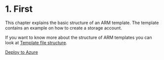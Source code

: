 # 1. First
This chapter explains the basic structure of an ARM template. The template contains an example on how to create a storage account.

If you want to know more about the structure of ARM templates you can look at [Template file structure](https://docs.microsoft.com/en-us/azure/azure-resource-manager/templates/template-syntax).


[Deploy to Azure](https://portal.azure.com/#create/Microsoft.Template/uri/https%3A%2F%2Fraw.githubusercontent.com%2Fnilshedstrom%2FARMTemplatesDeepDive%2Fmaster%2F1.First%2Ftemplate.json)